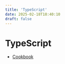 ```yaml
---
title: 'TypeScript'
date: 2025-02-18T18:40:10
draft: false
---
```


# TypeScript

- [Cookbook](./cookbook/)
